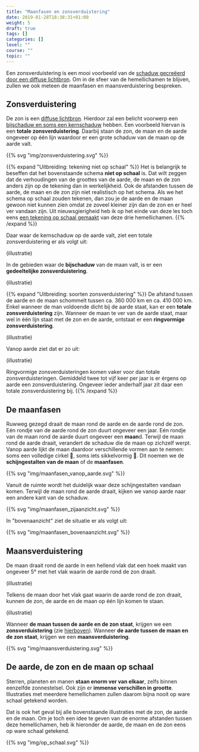 ```yaml
---
title: "Maanfasen en zonsverduistering"
date: 2019-01-28T18:38:31+01:00
weight: 5
draft: true
tags: []
categories: []
level: ""
course: ""
topic: ""
---
```

Een zonsverduistering is een mooi voorbeeld van de [schaduw gecreëerd door een diffuse lichtbron](../schaduwvorming#de-schaduw-tekenen-van-een-diffuse-lichtbron). Om in de sfeer van de hemellichamen te blijven, zullen we ook meteen de maanfasen en maansverduistering bespreken.

## Zonsverduistering
De zon is een [diffuse lichtbron](../lichtstralen#puntvormige-en-diffuse-lichtbronnen). Hierdoor zal een belicht voorwerp een [bijschaduw en soms een kernschaduw](../schaduwvorming#diffuse-lichtbron-zachte-schaduw) hebben. Een voorbeeld hiervan is een **totale zonsverduistering**. Daarbij staan de zon, de maan en de aarde ongeveer op één lijn waardoor er een grote schaduw van de maan op de aarde valt.

{{% svg "img/zonsverduistering.svg" %}}

{{% expand "Uitbreiding: tekening niet op schaal" %}}
Het is belangrijk te beseffen dat het bovenstaande schema **niet op schaal** is. Dat wilt zeggen dat de verhoudingen van de groottes van de aarde, de maan en de zon anders zijn op de tekening dan in werkelijkheid. Ook de afstanden tussen de aarde, de maan en de zon zijn niet realistisch op het schema. Als we het schema op schaal zouden tekenen, dan zou je de aarde en de maan gewoon niet kunnen zien omdat ze zoveel kleiner zijn dan de zon en er heel ver vandaan zijn. Uit nieuwsgierigheid heb ik op het einde van deze les toch eens [een tekening op schaal gemaakt](#de-aarde-de-zon-en-de-maan-op-schaal) van deze drie hemellichamen.
{{% /expand %}}

Daar waar de kernschaduw op de aarde valt, ziet een totale zonsverduistering er als volgt uit:

(illustratie)

In de gebieden waar de **bijschaduw** van de maan valt, is er een **gedeeltelijke zonsverduistering**.

(illustratie)

{{% expand "Uitbreiding: soorten zonsverduistering" %}}
De afstand tussen de aarde en de maan schommelt tussen ca. 360 000 km en ca. 410 000 km. Enkel wanneer de man voldoende dicht bij de aarde staat, kan er een **totale zonsverduistering** zijn. Wanneer de maan te ver van de aarde staat, maar wel in één lijn staat met de zon en de aarde, ontstaat er een **ringvormige zonsverduistering**.

(illustratie)

Vanop aarde ziet dat er zo uit:

(illustratie)

Ringvormige zonsverduisteringen komen vaker voor dan totale zonsverduisteringen. Gemiddeld twee tot vijf keer per jaar is er érgens op aarde een zonsverduistering. Ongeveer ieder anderhalf jaar zit daar een totale zonsverduistering bij.
{{% /expand %}}

## De maanfasen
Ruwweg gezegd draait de maan rond de aarde en de aarde rond de zon. Eén rondje van de aarde rond de zon duurt ongeveer een jaar. Eén rondje van de maan rond de aarde duurt ongeveer een **maan**d. Terwijl de maan rond de aarde draait, verandert de schaduw die de maan op zichzelf werpt. Vanop aarde lijkt de maan daardoor verschillende vormen aan te nemen: soms een volledige cirkel 🌝, soms iets sikkelvormig 🌛. Dit noemen we de **schijngestalten van de maan** of de **maanfasen**.

{{% svg "img/maanfasen_vanop_aarde.svg" %}}

Vanuit de ruimte wordt het duidelijk waar deze schijngestalten vandaan komen. Terwijl de maan rond de aarde draait, kijken we vanop aarde naar een andere kant van de schaduw.

{{% svg "img/maanfasen_zijaanzicht.svg" %}}

In "bovenaanzicht" ziet de situatie er als volgt uit:

{{% svg "img/maanfasen_bovenaanzicht.svg" %}}

## Maansverduistering
De maan draait rond de aarde in een hellend vlak dat een hoek maakt van ongeveer 5° met het vlak waarin de aarde rond de zon draait.

(illustratie)

Telkens de maan door het vlak gaat waarin de aarde rond de zon draait, kunnen de zon, de aarde en de maan op één lijn komen te staan.

(illustratie)

Wanneer **de maan tussen de aarde en de zon staat**, krijgen we een **zonsverduistering** (zie [hierboven](#zonsverduistering)). Wanneer **de aarde tussen de maan en de zon staat**, krijgen we een **maansverduistering**.

{{% svg "img/maansverduistering.svg" %}}

## De aarde, de zon en de maan op schaal
Sterren, planeten en manen **staan enorm ver van elkaar**, zelfs binnen
eenzelfde zonnestelsel. Ook zijn er **immense verschillen in grootte**.
Illustraties met meerdere hemellichamen zullen
daarom bijna nooit op ware schaal getekend worden.

Dat is ook het geval bij alle bovenstaande illustraties met de zon, de aarde en
de maan. Om je toch een idee te geven van de enorme afstanden tussen deze
hemellichamen, heb ik hieronder de aarde, de maan en de zon eens op ware schaal
getekend. 

{{% svg "img/op_schaal.svg" %}}
